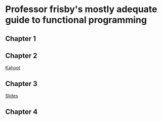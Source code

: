 # Professor frisby's mostly adequate guide to functional programming

## Chapter 1

## Chapter 2
[Kahoot](https://create.kahoot.it/share/fp-from-zero-chapter-2/5ded9f3c-8360-4ab8-883e-0458cdadaa66)

## Chapter 3
[Slides](https://docs.google.com/presentation/d/1ibel2fYePTLf2qem6EuKiloax5HH3dGTSH3cRTpK-HA/edit?usp=sharing)

## Chapter 4
